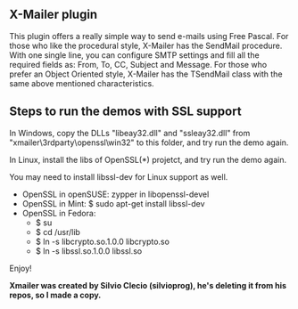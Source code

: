 ## X-Mailer plugin

This plugin offers a really simple way to send e-mails using Free Pascal.
For those who like the procedural style, X-Mailer has the SendMail procedure. With one single line, you can configure SMTP settings and fill all the required fields as: From, To, CC, Subject and Message.
For those who prefer an Object Oriented style, X-Mailer has the TSendMail class with the same above mentioned characteristics.

## Steps to run the demos with SSL support

In Windows, copy the DLLs "libeay32.dll" and "ssleay32.dll" from "xmailer\3rdparty\openssl\win32" to this folder, and try run the demo again.

In Linux, install the libs of OpenSSL(*) projetct, and try run the demo again.

You may need to install libssl-dev for Linux support as well.

* OpenSSL in openSUSE: zypper in libopenssl-devel 
* OpenSSL in Mint: $ sudo apt-get install libssl-dev
* OpenSSL in Fedora:
    * $ su
    * $ cd /usr/lib
    * $ ln -s libcrypto.so.1.0.0 libcrypto.so
    * $ ln -s libssl.so.1.0.0 libssl.so

Enjoy!

**Xmailer was created by Silvio Clecio (silvioprog), he's deleting it from his repos, so I made a copy.**
